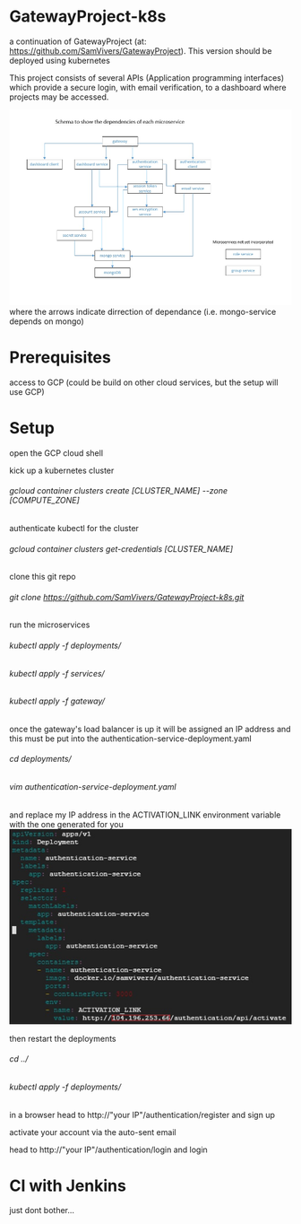 # GatewayProject-k8s

a continuation of GatewayProject (at: https://github.com/SamVivers/GatewayProject). This version should be deployed using kubernetes

This project consists of several APIs (Application programming interfaces) which provide a secure login, with email verification, to a dashboard where projects may be accessed.

![alt text](https://raw.githubusercontent.com/SamVivers/images/master/MicroservicesSchema.jpg)
where the arrows indicate dirrection of dependance (i.e. mongo-service depends on mongo)

# Prerequisites

access to GCP (could be build on other cloud services, but the setup will use GCP) 

# Setup

open the GCP cloud shell

kick up a kubernetes cluster
###### gcloud container clusters create [CLUSTER_NAME] --zone [COMPUTE_ZONE]

authenticate kubectl for the cluster
###### gcloud container clusters get-credentials [CLUSTER_NAME]

clone this git repo
###### git clone https://github.com/SamVivers/GatewayProject-k8s.git

run the microservices
###### kubectl apply -f deployments/
###### kubectl apply -f services/
###### kubectl apply -f gateway/

once the gateway's load balancer is up it will be assigned an IP address and this must be put into the authentication-service-deployment.yaml
###### cd deployments/
###### vim authentication-service-deployment.yaml

and replace my IP address in the ACTIVATION_LINK environment variable with the one generated for you
![alt text](https://raw.githubusercontent.com/SamVivers/images/master/authentication-service-deployment.jpg)

then restart the deployments
###### cd ../
###### kubectl apply -f deployments/

in a browser head to http://"your IP"/authentication/register and sign up

activate your account via the auto-sent email

head to http://"your IP"/authentication/login and login

# CI with Jenkins

just dont bother...
